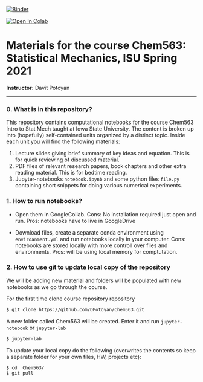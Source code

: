 
[![Binder](https://mybinder.org/badge_logo.svg)](https://mybinder.org/v2/gh/DPotoyan/Chem563/master)

[![Open In Colab](https://colab.research.google.com/assets/colab-badge.svg)](https://colab.research.google.com/github//DPotoyan/Chem563/blob/master/00_Intro2Py/00_Welcome2Chem563.ipynb)

# Materials for the course Chem563: Statistical Mechanics, ISU Spring 2021 

**Instructor:** Davit Potoyan

---

### 0. What is in this repository?

This repository contains computational notebooks for the course Chem563 Intro to Stat Mech taught at Iowa State University. The content is broken up into (hopefully) self-contained units organized by a distinct topic. Inside each unit you will find the following materials:

1. Lecture slides giving brief summary of key ideas and equation. This is for quick reviewing of discussed material.
2. PDF files of relevant research papers, book chapters and other extra reading material. This is for bedtime reading.  
3. Jupyter-notebooks `notebook.ipynb` and some python files `file.py` containing short snippets for doing various numerical experiments.

### 1. How to run notebooks?

- Open them in GoogleCollab. Cons: No installation required just open and run. Pros: notebooks have to live in GoogleDrive

- Download files, create a separate conda environment using `enviroanment.yml` and run notebooks locally in your computer. Cons: notebooks are stored locally with more controll over files and environments. Pros: will be using local memory for comptutation.


### 2. How to use git to update local copy of the repository

We will be adding new material and folders will be populated with new notebooks as we go through the course. 

For the first time clone course repository repository
```bash
$ git clone https://github.com/DPotoyan/Chem563.git
```
A new folder called Chem563 will be created. Enter it and run `jupyter-notebook` or `jupyter-lab`
```bash
$ jupyter-lab 
```

To update your local copy do the following (overwrites the contents so keep a separate folder for your own files, HW, projects etc): 

```bash
$ cd  Chem563/
$ git pull
```
